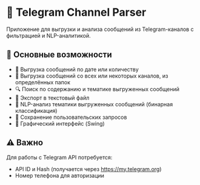 # 📡 Telegram Channel Parser

Приложение для выгрузки и анализа сообщений из Telegram-каналов с фильтрацией и NLP-аналитикой.

## 🌟 Основные возможности

- 📅 Выгрузка сообщений по дате или количеству
- 📂 Выгрузка сообщений со всех или некоторых каналов, из определённых папок
- 🔍 Поиск по содержанию и тематике выгруженных сообщений
- 💾 Экспорт в текстовый файл
- 🧠 NLP-анализ тематики выгруженных сообщений (бинарная классификация)
- 📝 Сохранение пользовательских запросов
- 🚧 Графический интерфейс (Swing)

## ⚠️ Важно

Для работы с Telegram API потребуется:

- API ID и Hash (получается через https://my.telegram.org)
- Номер телефона для авторизации